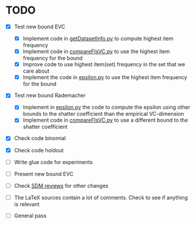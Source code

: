 TODO
====

- [x] Test new bound EVC
  - [x] Implement code in [getDatasetInfo.py](code/getDatasetInfo.py) to
    compute highest item frequency
  - [x] Implement code in [compareFIsVC.py](code/compareFIsVC.py) to use the
	highest item frequency for the bound
  - [x] Improve code to use highest item(set) frequency in the set that we care
	about
  - [x] Implement the code in [epsilon.py](code/epsilon.py) to use the
	highest item frequency for the bound
- [x] Test new bound Rademacher
  - [x] Implement in [epsilon.py](code/epsilon.py) the code to compute the
	epsilon using other bounds to the shatter coefficient than the empirical
	VC-dimension
  - [x] Implement code in [compareFIsVC.py](code/compareFIsVC.py) to use a
	different bound to the shatter coefficient
- [x] Check code binomial
- [x] Check code holdout
- [ ] Write glue code for experiments
- [ ] Present new bound EVC
- [ ] Check [SDM reviews](paper/SDM14/ReviewsSDM.pdf) for other changes
- [ ] The LaTeX sources contain a lot of comments. Check to see if anything is
  relevant
- [ ] General pass

